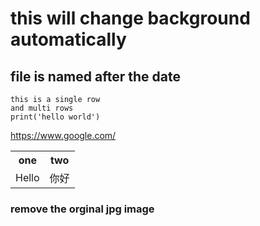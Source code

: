 this will change background automatically
===
## file is named after the date
    this is a single row
    and multi rows
    print('hello world')
https://www.google.com/
<div>
    <table border="0">
	  <tr>
	    <th>one</th>
	    <th>two</th>
	  </tr>
	  <tr>
	    <td>Hello</td>
	    <td>你好</td>
	  </tr>
    </table>
</div>

### remove the orginal jpg image
